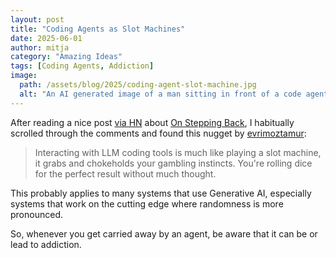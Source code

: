 ```yaml
---
layout: post
title: "Coding Agents as Slot Machines"
date: 2025-06-01
author: mitja
category: "Amazing Ideas"
tags: [Coding Agents, Addiction]
image:
  path: /assets/blog/2025/coding-agent-slot-machine.jpg
  alt: "An AI generated image of a man sitting in front of a code agent which looks like a slot machine."
---
```


After reading a nice post [via HN](https://news.ycombinator.com/item?id=44147966) about [On Stepping Back](https://rjp.io/blog/2025-05-31-stepping-back), I habitually scrolled through the comments and found this nugget by [evrimoztamur](https://news.ycombinator.com/user?id=evrimoztamur):

> Interacting with LLM coding tools is much like playing a slot machine, it grabs and chokeholds your gambling instincts. You're rolling dice for the perfect result without much thought.

This probably applies to many systems that use Generative AI, especially systems that work on the cutting edge where randomness is more pronounced.

So, whenever you get carried away by an agent, be aware that it can be or lead to addiction.